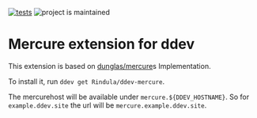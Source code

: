 [![tests](https://github.com/Rindula/ddev-mercure/actions/workflows/tests.yml/badge.svg)](https://github.com/Rindula/ddev-mercure/actions/workflows/tests.yml) ![project is maintained](https://img.shields.io/maintenance/yes/2025.svg)

# Mercure extension for ddev

This extension is based on [dunglas/mercure](https://github.com/dunglas/mercure)s Implementation.

To install it, run `ddev get Rindula/ddev-mercure`.

The mercurehost will be available under `mercure.${DDEV_HOSTNAME}`.
So for `example.ddev.site` the url will be `mercure.example.ddev.site`.
